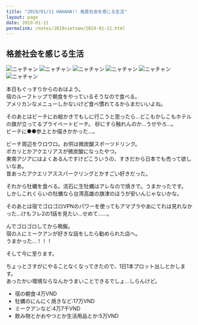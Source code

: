 ```yaml
---
title: "2019/01/11 HAHAHA!! 格差社会を感じる生活"
layout: page
date: 2019-01-11
permalink: /notes/2019vietnam/2019-01-11.html
---
```


## 格差社会を感じる生活

![ニャチャン](https://images.rock54.net/travel/2019vietnam/74.jpeg "ニャチャン") 
![ニャチャン](https://images.rock54.net/travel/2019vietnam/75.jpeg "ニャチャン") 
![ニャチャン](https://images.rock54.net/travel/2019vietnam/76.jpeg "ニャチャン") 
![ニャチャン](https://images.rock54.net/travel/2019vietnam/77.jpeg "ニャチャン") 
![ニャチャン](https://images.rock54.net/travel/2019vietnam/78.jpeg "ニャチャン") 
![ニャチャン](https://images.rock54.net/travel/2019vietnam/79.jpeg "ニャチャン") 

本日もぐっすりからのおはよう。  
宿のルーフトップで朝食をやっているそうなので食べる。  
アメリカンなメニューしかないけど食べ慣れてるからまだいいよね。  
  
そのあとはビーチにお絵かきでもしに行こうと思ったら…どこもかしこもホテルの旗が立ってるプライベートビーチ。
砂にすら触れんのか…うせやろ…。  
ビーチに●●参上とか描きかかった…。  
  
ビーチ周辺をウロウロ。お供は微炭酸スポーツドリンク。  
ポカリとかアクエリアスが微炭酸になったやつ。  
東南アジアにはよくあるんですけどこういうの、すきだから日本でも売って欲しいなあ。  
昔あったアクエリアススパークリングとかすごい好きだった。  
  
それから牡蠣を食べる。流石に生牡蠣はアレなので焼きで。うまかったです。  
しかしこれくらいの牡蠣なら台湾高雄の旗津のほうが安いんじゃないかな。  
  
そのあとは宿でゴロゴロVPNのパワーを使ってもアマプラやあにてれは見れなかった…けもフレ2の1話を見たい…せめて……。
  
んでゴロゴロしてから晩飯。  
宿の人にミークアンが好きな話をしたら勧められた店へ。  
うまかった…！！！  
  
そして今に至ります。  
  
ちょっとさすがにやることなくなってきたので、1日1本プロット出しとかします。  
あったかい環境ならなんかうまいことできるでしょ…しらんけど。  


- 宿の朝食:4万VND
- 牡蠣のにんにく焼きなど:17万VND
- ミークアンなど:4万7千VND
- 飲み物とかおやつとか生活用品とか:5万VND